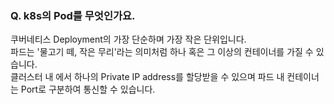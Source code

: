 ### Q. k8s의 Pod를 무엇인가요.
쿠버네티스 Deployment의 가장 단순하며 가장 작은 단위입니다.  
파드는 '물고기 떼, 작은 무리'라는 의미처럼 하나 혹은 그 이상의 컨테이너를 가질 수 있습니다.  
클러스터 내 에서 하나의 Private IP address를 할당받을 수 있으며 파드 내 컨테이너는 Port로 구분하여 통신할 수 있습니다.
